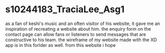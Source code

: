 # s10244183_TraciaLee_Asg1
as a fan of keshi's music and an often visitor of his website, it gave me an inspiration of recreating a website about him. the enquiry form on the contact page can allow fans or listeners to send messages that are constructive to his team. the wireframe of my website made with the XD app is in this forlder as well. from this website i hope 